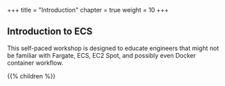 +++
title = "Introduction"
chapter = true
weight = 10
+++

Introduction to ECS
---

This self-paced workshop is designed to educate engineers that might not be familiar with Fargate, ECS, EC2 Spot, and possibly even Docker container workflow.

{{% children  %}}